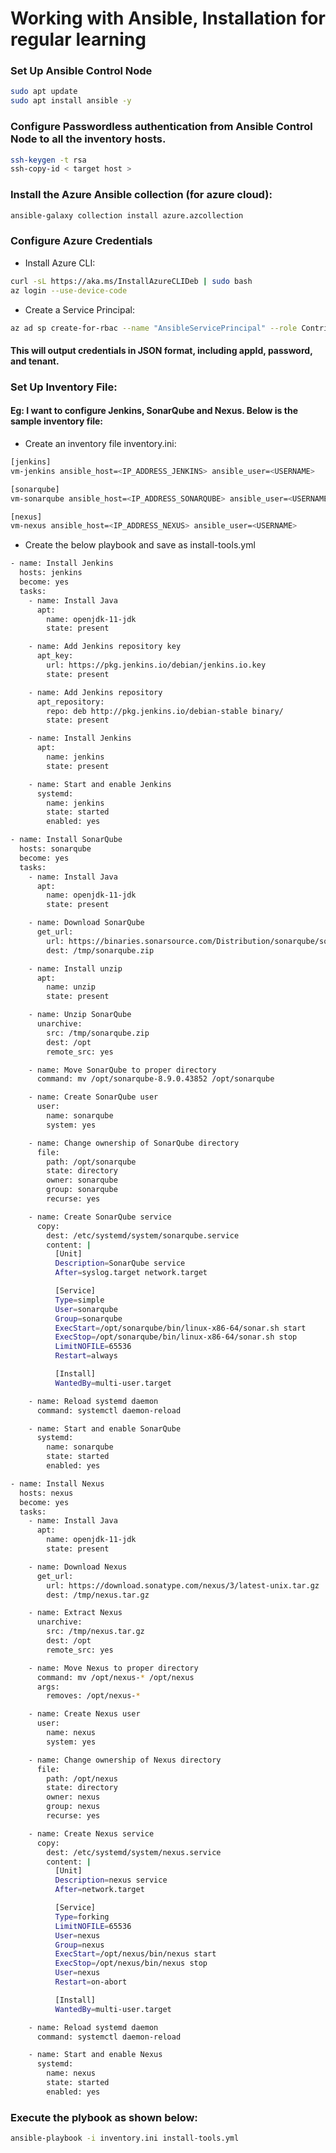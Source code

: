 
# Working with Ansible, Installation for regular learning

### Set Up Ansible Control Node
```bash
sudo apt update
sudo apt install ansible -y
```

### Configure Passwordless authentication from Ansible Control Node to all the inventory hosts.
```bash
ssh-keygen -t rsa
ssh-copy-id < target host >
```

### Install the Azure Ansible collection (for azure cloud):
```bash
ansible-galaxy collection install azure.azcollection
```

### Configure Azure Credentials
 - Install Azure CLI:
 ```bash
 curl -sL https://aka.ms/InstallAzureCLIDeb | sudo bash
 az login --use-device-code
 ```
 - Create a Service Principal:
 ```bash
 az ad sp create-for-rbac --name "AnsibleServicePrincipal" --role Contributor --scopes /subscriptions/abcd-xxxx
 ```
#### This will output credentials in JSON format, including appId, password, and tenant.

### Set Up Inventory File:
#### Eg: I want to configure Jenkins, SonarQube and Nexus. Below is the sample inventory file:

  - Create an inventory file inventory.ini:
  ```bash
  [jenkins]
vm-jenkins ansible_host=<IP_ADDRESS_JENKINS> ansible_user=<USERNAME>

[sonarqube]
vm-sonarqube ansible_host=<IP_ADDRESS_SONARQUBE> ansible_user=<USERNAME>

[nexus]
vm-nexus ansible_host=<IP_ADDRESS_NEXUS> ansible_user=<USERNAME>
  ```
  - Create the below playbook and save as install-tools.yml

```bash  
- name: Install Jenkins
  hosts: jenkins
  become: yes
  tasks:
    - name: Install Java
      apt:
        name: openjdk-11-jdk
        state: present

    - name: Add Jenkins repository key
      apt_key:
        url: https://pkg.jenkins.io/debian/jenkins.io.key
        state: present

    - name: Add Jenkins repository
      apt_repository:
        repo: deb http://pkg.jenkins.io/debian-stable binary/
        state: present

    - name: Install Jenkins
      apt:
        name: jenkins
        state: present

    - name: Start and enable Jenkins
      systemd:
        name: jenkins
        state: started
        enabled: yes

- name: Install SonarQube
  hosts: sonarqube
  become: yes
  tasks:
    - name: Install Java
      apt:
        name: openjdk-11-jdk
        state: present

    - name: Download SonarQube
      get_url:
        url: https://binaries.sonarsource.com/Distribution/sonarqube/sonarqube-8.9.0.43852.zip
        dest: /tmp/sonarqube.zip

    - name: Install unzip
      apt:
        name: unzip
        state: present

    - name: Unzip SonarQube
      unarchive:
        src: /tmp/sonarqube.zip
        dest: /opt
        remote_src: yes

    - name: Move SonarQube to proper directory
      command: mv /opt/sonarqube-8.9.0.43852 /opt/sonarqube

    - name: Create SonarQube user
      user:
        name: sonarqube
        system: yes

    - name: Change ownership of SonarQube directory
      file:
        path: /opt/sonarqube
        state: directory
        owner: sonarqube
        group: sonarqube
        recurse: yes

    - name: Create SonarQube service
      copy:
        dest: /etc/systemd/system/sonarqube.service
        content: |
          [Unit]
          Description=SonarQube service
          After=syslog.target network.target

          [Service]
          Type=simple
          User=sonarqube
          Group=sonarqube
          ExecStart=/opt/sonarqube/bin/linux-x86-64/sonar.sh start
          ExecStop=/opt/sonarqube/bin/linux-x86-64/sonar.sh stop
          LimitNOFILE=65536
          Restart=always

          [Install]
          WantedBy=multi-user.target

    - name: Reload systemd daemon
      command: systemctl daemon-reload

    - name: Start and enable SonarQube
      systemd:
        name: sonarqube
        state: started
        enabled: yes

- name: Install Nexus
  hosts: nexus
  become: yes
  tasks:
    - name: Install Java
      apt:
        name: openjdk-11-jdk
        state: present

    - name: Download Nexus
      get_url:
        url: https://download.sonatype.com/nexus/3/latest-unix.tar.gz
        dest: /tmp/nexus.tar.gz

    - name: Extract Nexus
      unarchive:
        src: /tmp/nexus.tar.gz
        dest: /opt
        remote_src: yes

    - name: Move Nexus to proper directory
      command: mv /opt/nexus-* /opt/nexus
      args:
        removes: /opt/nexus-*

    - name: Create Nexus user
      user:
        name: nexus
        system: yes

    - name: Change ownership of Nexus directory
      file:
        path: /opt/nexus
        state: directory
        owner: nexus
        group: nexus
        recurse: yes

    - name: Create Nexus service
      copy:
        dest: /etc/systemd/system/nexus.service
        content: |
          [Unit]
          Description=nexus service
          After=network.target

          [Service]
          Type=forking
          LimitNOFILE=65536
          User=nexus
          Group=nexus
          ExecStart=/opt/nexus/bin/nexus start
          ExecStop=/opt/nexus/bin/nexus stop
          User=nexus
          Restart=on-abort

          [Install]
          WantedBy=multi-user.target

    - name: Reload systemd daemon
      command: systemctl daemon-reload

    - name: Start and enable Nexus
      systemd:
        name: nexus
        state: started
        enabled: yes
  ```

### Execute the plybook as shown below:
```bash
ansible-playbook -i inventory.ini install-tools.yml
```
